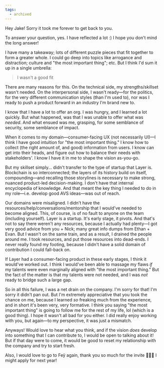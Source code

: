 ```yaml
---
tags:
  - archived
---
```


Hey Jake! Sorry it took me forever to get back to you.

To answer your question, yes. I have reflected a lot :) I hope you don't mind the long answer!

I have many a takeaway; lots of different puzzle pieces that fit together to form a greater whole. I could go deep into topics like arrogance and distraction; culture and "the most important thing"; etc. But I think I'd sum it up in a single umbrella:

> I wasn't a good fit

There are many reasons for this. On the technical side, my strengths/skillset wasn't needed. On the interpersonal side, I wasn't ready—for the politics, for the very different communication styles (than I'm used to), nor was I ready to push a product forward in an industry I'm brand new to.

I know that I have a lot to offer an org. I was hungry, and I learned a lot quickly. But what happened, was that I was unable to offer what was *needed*. And what ensued was me, grasping, for some semblance of security, some semblance of impact.

When it comes to my domain—consumer-facing UX (not necessarily UI)—I think I have good intuition for "the most important thing." I know how to collect (the right amount of, and good) information from users. I know can get into their heads, and figure out how to balance their needs with stakeholders'. I know I have it in me to shape the vision as-you-go.

But my skillset simply... didn't transfer to the type of startup that Layer is. Blockchain is so interconnected; the layers of its history build on itself, compounding—and recalling those storylines is necessary to make strong, nuanced product-led decision-making. I don't have that internal encyclopedia of knowledge. And that meant the key thing I needed to do in my role—i.e. develop good AVS ideas—was out of reach.

Our domains were misaligned. I didn't have the resources/help/conversations/mentorship that I would've needed to become aligned. This, of course, is of no fault to anyone on the team (including yourself). Layer is a startup. It's early stage, it pivots. And that's not to say there weren't any resources, because I actually had plenty—I got very good advice from you + Nick; many great info dumps from Ethan + Evan. But I wasn't on the same train, and as a result, I drained the people around me. I took resources, and put those resources into dead-ends. I never really found my footing, because I didn't have a solid domain of contribution I could fall-back on.

If Layer had a consumer-facing product in these early stages, I think it would've worked out. I think I would've been able to massage my flaws *if* my talents were even marginally aligned with "the most important thing." But the fact of the matter is that my talents were not needed, and I was *not* ready to bridge such a large gap.

So in all this failure, I was a net drain on the company. I'm sorry for that! I'm sorry it didn't pan out. But I'm extremely appreciative that you took the chance on me, because I learned *so* freaking much from the experience, and in short it's been very, very formative. I think you saying "the most important thing" is going to follow me for the rest of my life, lol (which is a good thing). I hope it wasn't all bad for you either. I did really enjoy working with you, but again—to my perspective, it was just a mismatch.

Anyways! Would love to hear what you think, and if the vision *does* develop into something that I can contribute to, I would be open to talking about it! But if that day were to come, it would be good to reset my relationship with the company and try to start fresh.

Also, I would love to go to Feÿ again, thank you so much for the invite 🙇🏻‍♂️ I might apply for next year!